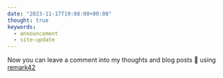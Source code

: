 ```yaml
---
date: "2023-11-17T19:08:00+00:00"
thought: true
keywords: 
  - announcement
  - site-update
---
```


Now you can leave a comment into my thoughts and blog posts 🎊 using
[remark42](https://remark42.com)
